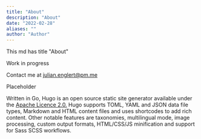 ```yaml
---
title: "About"
description: "About"
date: "2022-02-28"
aliases: ""
author: "Author"
---
```


This md has title "About"


Work in progress

Contact me at julian.englert@pm.me


Placeholder

Written in Go, Hugo is an open source static site generator available under the [Apache Licence 2.0.](https://github.com/gohugoio/hugo/blob/master/LICENSE) Hugo supports TOML, YAML and JSON data file types, Markdown and HTML content files and uses shortcodes to add rich content. Other notable features are taxonomies, multilingual mode, image processing, custom output formats, HTML/CSS/JS minification and support for Sass SCSS workflows.





